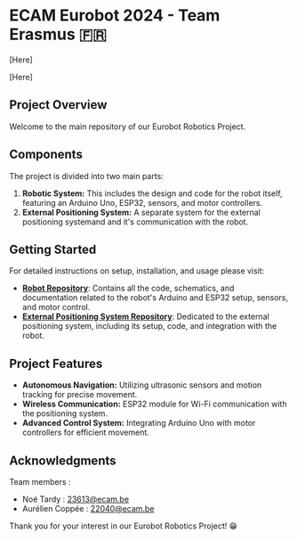 # ECAM Eurobot 2024 - Team Erasmus 🇫🇷

[Here]

[Here]


## Project Overview
Welcome to the main repository of our Eurobot Robotics Project.

## Components

The project is divided into two main parts:

1. **Robotic System:** This includes the design and code for the robot itself, featuring an Arduino Uno, ESP32, sensors, and motor controllers.
2. **External Positioning System:** A separate system for the external positioning systemand and it's communication with the robot.


## Getting Started

For detailed instructions on setup, installation, and usage please visit:
- [**Robot Repository**](https://github.com/TardyNoe/ECAM_Eurobot_2024_TeamErasmus/tree/main/Robot): Contains all the code, schematics, and documentation related to the robot's Arduino and ESP32 setup, sensors, and motor control.
- [**External Positioning System Repository**](https://github.com/TardyNoe/ECAM_Eurobot_2024_TeamErasmus/tree/main/Balise): Dedicated to the external positioning system, including its setup, code, and integration with the robot.

## Project Features

- **Autonomous Navigation:** Utilizing ultrasonic sensors and motion tracking for precise movement.
- **Wireless Communication:** ESP32 module for Wi-Fi communication with the positioning system.
- **Advanced Control System:** Integrating Arduino Uno with motor controllers for efficient movement.

## Acknowledgments

Team members : 
* Noé Tardy : 23613@ecam.be
* Aurélien Coppée : 22040@ecam.be

Thank you for your interest in our Eurobot Robotics Project! 😁
